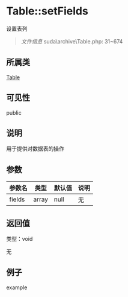 # Table::setFields

设置表列

> *文件信息* suda\archive\Table.php: 31~674

## 所属类 

[Table](../Table.md)

## 可见性

 public 

## 说明


用于提供对数据表的操作



## 参数


| 参数名 | 类型 | 默认值 | 说明 |
|--------|-----|-------|-------|
| fields |  array | null | 无 |



## 返回值

类型：void

无



## 例子

example